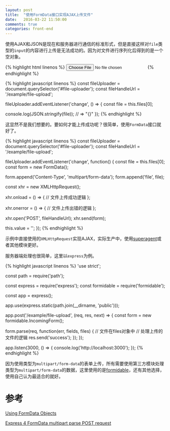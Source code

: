 ```yaml
---
layout: post
title:  "使用FormData接口实现AJAX上传文件"
date:   2016-03-22 11:50:00
comments: true
categories: front-end
---
```


使用AJAX和JSON是现在和服务器进行通信的标准形式，但是直接这样对`file`类型的`input`的内容进行上传是无法成功的。因为对文件进行序列化后得到的是一个空对象。

{% highlight html linenos %}
<input type="file" id="file-uploader" />
{% endhighlight %}

{% highlight javascript linenos %}
const fileUploader = document.querySelector('#file-uploader');
const fileHandleUrl = '/example/file-upload';

fileUploader.addEventListener('change', () => {
  const file = this.files[0];

  console.log(JSON.stringify(file));    // => "{}"
});
{% endhighlight %}

这显然不是我们想要的。要如何才能上传成功呢？很简单，使用`FormData`接口就好了。

{% highlight javascript linenos %}
const fileUploader = document.querySelector('#file-uploader');
const fileHandleUrl = '/example/file-upload';

fileUploader.addEventListener('change', function() {
  const file = this.files[0];
  const form = new FormData();

  form.append('Content-Type', 'multipart/form-data');
  form.append('file', file);

  const xhr = new XMLHttpRequest();

  xhr.onload = () => {
    // 文件上传成功逻辑
  };

  xhr.onerror = () => {
    // 文件上传出错的逻辑
  };

  xhr.open('POST', fileHandleUrl);
  xhr.send(form);

  this.value = '';
});
{% endhighlight %}

示例中直接使用的`XMLHttpRequest`实现AJAX，实际生产中，使用[superagent](https://github.com/visionmedia/superagent)或者其他模块更好。

服务器端处理也很简单，这里以`express`为例。

{% highlight javascript linenos %}
'use strict';

const path = require('path');

const express = require('express');
const formidable = require('formidable');

const app = express();

app.use(express.static(path.join(__dirname, 'public')));

app.post('/example/file-upload', (req, res, next) => {
  const form = new formidable.IncomingForm();

  form.parse(req, function(err, fields, files) {
    // 文件在files对象中
    // 处理上传的文件的逻辑
    res.send('success');
  });
});

app.listen(3000, () => {
  console.log('http://localhost:3000');
});
{% endhighlight %}

因为使用类型为`multipart/form-data`的表单上传，所有需要使用第三方模块处理类型为`multipart/form-data`的数据，这里使用的是[formidable](https://github.com/felixge/node-formidable)，还有其他选择，使用自己认为最适合的就好。

# 参考
[Using FormData Objects](https://developer.mozilla.org/en-US/docs/Web/API/FormData/Using_FormData_Objects)

[Express 4 FormData multipart parse POST request](http://stackoverflow.com/questions/31225169/express-4-formdata-multipart-parse-post-request)



